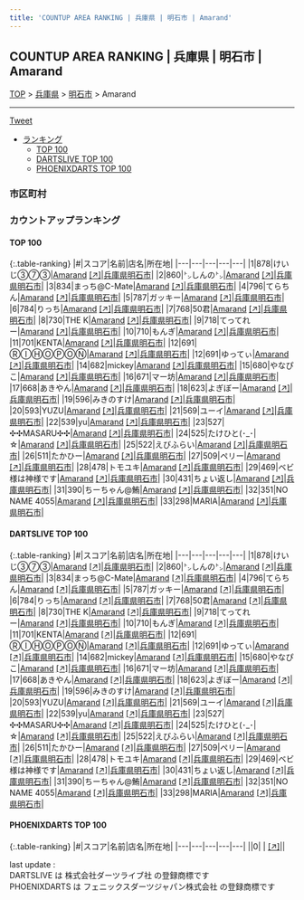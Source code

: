 ```yaml
---
title: 'COUNTUP AREA RANKING | 兵庫県 | 明石市 | Amarand'
---
```

## COUNTUP AREA RANKING | 兵庫県 | 明石市 | Amarand

[TOP](/darts/rank/) > [兵庫県](/darts/rank/兵庫県/) > [明石市](/darts/rank/兵庫県/明石市/) > Amarand

___

<a href="https://twitter.com/share?ref_src=twsrc%5Etfw" data-text="COUNTUP AREA RANKING | 兵庫県明石市Amarand" class="twitter-share-button" data-hashtags="DARTSLIVE,PHOENIXDARTS,darts,ダーツ" data-show-count="false">Tweet</a>

* [ランキング](#カウントアップランキング)
    * [TOP 100](#top-100)
    * [DARTSLIVE TOP 100](#dartslive-top-100)
    * [PHOENIXDARTS TOP 100](#phoenixdarts-top-100)

### 市区町村

<ul>

</ul>

### カウントアップランキング

#### TOP 100



{:.table-ranking}
|#|スコア|名前|店名|所在地|
|---|---|---|---|---|
|1|878|<span class="rank-name-dl">けいじ③⑦③</span>|<a href="/darts/rank/shops/2852aa22aee12a430d9b047a20a7ba1e.html">Amarand</a> <a href="https://search.dartslive.com/jp/shop/2852aa22aee12a430d9b047a20a7ba1e">[↗]</a>|<a href="/darts/rank/兵庫県/明石市">兵庫県明石市</a>|
|2|860|<span class="rank-name-dl">㌧しんの㌧</span>|<a href="/darts/rank/shops/2852aa22aee12a430d9b047a20a7ba1e.html">Amarand</a> <a href="https://search.dartslive.com/jp/shop/2852aa22aee12a430d9b047a20a7ba1e">[↗]</a>|<a href="/darts/rank/兵庫県/明石市">兵庫県明石市</a>|
|3|834|<span class="rank-name-dl">まっち@C-Mate</span>|<a href="/darts/rank/shops/2852aa22aee12a430d9b047a20a7ba1e.html">Amarand</a> <a href="https://search.dartslive.com/jp/shop/2852aa22aee12a430d9b047a20a7ba1e">[↗]</a>|<a href="/darts/rank/兵庫県/明石市">兵庫県明石市</a>|
|4|796|<span class="rank-name-dl">てらちん</span>|<a href="/darts/rank/shops/2852aa22aee12a430d9b047a20a7ba1e.html">Amarand</a> <a href="https://search.dartslive.com/jp/shop/2852aa22aee12a430d9b047a20a7ba1e">[↗]</a>|<a href="/darts/rank/兵庫県/明石市">兵庫県明石市</a>|
|5|787|<span class="rank-name-dl">ガッキー</span>|<a href="/darts/rank/shops/2852aa22aee12a430d9b047a20a7ba1e.html">Amarand</a> <a href="https://search.dartslive.com/jp/shop/2852aa22aee12a430d9b047a20a7ba1e">[↗]</a>|<a href="/darts/rank/兵庫県/明石市">兵庫県明石市</a>|
|6|784|<span class="rank-name-dl">りっち</span>|<a href="/darts/rank/shops/2852aa22aee12a430d9b047a20a7ba1e.html">Amarand</a> <a href="https://search.dartslive.com/jp/shop/2852aa22aee12a430d9b047a20a7ba1e">[↗]</a>|<a href="/darts/rank/兵庫県/明石市">兵庫県明石市</a>|
|7|768|<span class="rank-name-dl">50君</span>|<a href="/darts/rank/shops/2852aa22aee12a430d9b047a20a7ba1e.html">Amarand</a> <a href="https://search.dartslive.com/jp/shop/2852aa22aee12a430d9b047a20a7ba1e">[↗]</a>|<a href="/darts/rank/兵庫県/明石市">兵庫県明石市</a>|
|8|730|<span class="rank-name-dl">THE K</span>|<a href="/darts/rank/shops/2852aa22aee12a430d9b047a20a7ba1e.html">Amarand</a> <a href="https://search.dartslive.com/jp/shop/2852aa22aee12a430d9b047a20a7ba1e">[↗]</a>|<a href="/darts/rank/兵庫県/明石市">兵庫県明石市</a>|
|9|718|<span class="rank-name-dl">てってれー</span>|<a href="/darts/rank/shops/2852aa22aee12a430d9b047a20a7ba1e.html">Amarand</a> <a href="https://search.dartslive.com/jp/shop/2852aa22aee12a430d9b047a20a7ba1e">[↗]</a>|<a href="/darts/rank/兵庫県/明石市">兵庫県明石市</a>|
|10|710|<span class="rank-name-dl">もんぎ</span>|<a href="/darts/rank/shops/2852aa22aee12a430d9b047a20a7ba1e.html">Amarand</a> <a href="https://search.dartslive.com/jp/shop/2852aa22aee12a430d9b047a20a7ba1e">[↗]</a>|<a href="/darts/rank/兵庫県/明石市">兵庫県明石市</a>|
|11|701|<span class="rank-name-dl">KENTA</span>|<a href="/darts/rank/shops/2852aa22aee12a430d9b047a20a7ba1e.html">Amarand</a> <a href="https://search.dartslive.com/jp/shop/2852aa22aee12a430d9b047a20a7ba1e">[↗]</a>|<a href="/darts/rank/兵庫県/明石市">兵庫県明石市</a>|
|12|691|<span class="rank-name-dl">ⓇⒾⒽⓄⓅⓄⓃ</span>|<a href="/darts/rank/shops/2852aa22aee12a430d9b047a20a7ba1e.html">Amarand</a> <a href="https://search.dartslive.com/jp/shop/2852aa22aee12a430d9b047a20a7ba1e">[↗]</a>|<a href="/darts/rank/兵庫県/明石市">兵庫県明石市</a>|
|12|691|<span class="rank-name-dl">ゆってぃ</span>|<a href="/darts/rank/shops/2852aa22aee12a430d9b047a20a7ba1e.html">Amarand</a> <a href="https://search.dartslive.com/jp/shop/2852aa22aee12a430d9b047a20a7ba1e">[↗]</a>|<a href="/darts/rank/兵庫県/明石市">兵庫県明石市</a>|
|14|682|<span class="rank-name-dl">mickey</span>|<a href="/darts/rank/shops/2852aa22aee12a430d9b047a20a7ba1e.html">Amarand</a> <a href="https://search.dartslive.com/jp/shop/2852aa22aee12a430d9b047a20a7ba1e">[↗]</a>|<a href="/darts/rank/兵庫県/明石市">兵庫県明石市</a>|
|15|680|<span class="rank-name-dl">やなぴこ</span>|<a href="/darts/rank/shops/2852aa22aee12a430d9b047a20a7ba1e.html">Amarand</a> <a href="https://search.dartslive.com/jp/shop/2852aa22aee12a430d9b047a20a7ba1e">[↗]</a>|<a href="/darts/rank/兵庫県/明石市">兵庫県明石市</a>|
|16|671|<span class="rank-name-dl">マー坊</span>|<a href="/darts/rank/shops/2852aa22aee12a430d9b047a20a7ba1e.html">Amarand</a> <a href="https://search.dartslive.com/jp/shop/2852aa22aee12a430d9b047a20a7ba1e">[↗]</a>|<a href="/darts/rank/兵庫県/明石市">兵庫県明石市</a>|
|17|668|<span class="rank-name-dl">あきやん</span>|<a href="/darts/rank/shops/2852aa22aee12a430d9b047a20a7ba1e.html">Amarand</a> <a href="https://search.dartslive.com/jp/shop/2852aa22aee12a430d9b047a20a7ba1e">[↗]</a>|<a href="/darts/rank/兵庫県/明石市">兵庫県明石市</a>|
|18|623|<span class="rank-name-dl">よぎぼー</span>|<a href="/darts/rank/shops/2852aa22aee12a430d9b047a20a7ba1e.html">Amarand</a> <a href="https://search.dartslive.com/jp/shop/2852aa22aee12a430d9b047a20a7ba1e">[↗]</a>|<a href="/darts/rank/兵庫県/明石市">兵庫県明石市</a>|
|19|596|<span class="rank-name-dl">みきのすけ</span>|<a href="/darts/rank/shops/2852aa22aee12a430d9b047a20a7ba1e.html">Amarand</a> <a href="https://search.dartslive.com/jp/shop/2852aa22aee12a430d9b047a20a7ba1e">[↗]</a>|<a href="/darts/rank/兵庫県/明石市">兵庫県明石市</a>|
|20|593|<span class="rank-name-dl">YUZU</span>|<a href="/darts/rank/shops/2852aa22aee12a430d9b047a20a7ba1e.html">Amarand</a> <a href="https://search.dartslive.com/jp/shop/2852aa22aee12a430d9b047a20a7ba1e">[↗]</a>|<a href="/darts/rank/兵庫県/明石市">兵庫県明石市</a>|
|21|569|<span class="rank-name-dl">ユーイ</span>|<a href="/darts/rank/shops/2852aa22aee12a430d9b047a20a7ba1e.html">Amarand</a> <a href="https://search.dartslive.com/jp/shop/2852aa22aee12a430d9b047a20a7ba1e">[↗]</a>|<a href="/darts/rank/兵庫県/明石市">兵庫県明石市</a>|
|22|539|<span class="rank-name-dl">yu</span>|<a href="/darts/rank/shops/2852aa22aee12a430d9b047a20a7ba1e.html">Amarand</a> <a href="https://search.dartslive.com/jp/shop/2852aa22aee12a430d9b047a20a7ba1e">[↗]</a>|<a href="/darts/rank/兵庫県/明石市">兵庫県明石市</a>|
|23|527|<span class="rank-name-dl">✣✣MASARU✣✣</span>|<a href="/darts/rank/shops/2852aa22aee12a430d9b047a20a7ba1e.html">Amarand</a> <a href="https://search.dartslive.com/jp/shop/2852aa22aee12a430d9b047a20a7ba1e">[↗]</a>|<a href="/darts/rank/兵庫県/明石市">兵庫県明石市</a>|
|24|525|<span class="rank-name-dl">たけひと(･_･&#124;☆</span>|<a href="/darts/rank/shops/2852aa22aee12a430d9b047a20a7ba1e.html">Amarand</a> <a href="https://search.dartslive.com/jp/shop/2852aa22aee12a430d9b047a20a7ba1e">[↗]</a>|<a href="/darts/rank/兵庫県/明石市">兵庫県明石市</a>|
|25|522|<span class="rank-name-dl">えびふらい</span>|<a href="/darts/rank/shops/2852aa22aee12a430d9b047a20a7ba1e.html">Amarand</a> <a href="https://search.dartslive.com/jp/shop/2852aa22aee12a430d9b047a20a7ba1e">[↗]</a>|<a href="/darts/rank/兵庫県/明石市">兵庫県明石市</a>|
|26|511|<span class="rank-name-dl">たかひー</span>|<a href="/darts/rank/shops/2852aa22aee12a430d9b047a20a7ba1e.html">Amarand</a> <a href="https://search.dartslive.com/jp/shop/2852aa22aee12a430d9b047a20a7ba1e">[↗]</a>|<a href="/darts/rank/兵庫県/明石市">兵庫県明石市</a>|
|27|509|<span class="rank-name-dl">ペリー</span>|<a href="/darts/rank/shops/2852aa22aee12a430d9b047a20a7ba1e.html">Amarand</a> <a href="https://search.dartslive.com/jp/shop/2852aa22aee12a430d9b047a20a7ba1e">[↗]</a>|<a href="/darts/rank/兵庫県/明石市">兵庫県明石市</a>|
|28|478|<span class="rank-name-dl">トモユキ</span>|<a href="/darts/rank/shops/2852aa22aee12a430d9b047a20a7ba1e.html">Amarand</a> <a href="https://search.dartslive.com/jp/shop/2852aa22aee12a430d9b047a20a7ba1e">[↗]</a>|<a href="/darts/rank/兵庫県/明石市">兵庫県明石市</a>|
|29|469|<span class="rank-name-dl">ベビ様は神様です</span>|<a href="/darts/rank/shops/2852aa22aee12a430d9b047a20a7ba1e.html">Amarand</a> <a href="https://search.dartslive.com/jp/shop/2852aa22aee12a430d9b047a20a7ba1e">[↗]</a>|<a href="/darts/rank/兵庫県/明石市">兵庫県明石市</a>|
|30|431|<span class="rank-name-dl">ちょい返し</span>|<a href="/darts/rank/shops/2852aa22aee12a430d9b047a20a7ba1e.html">Amarand</a> <a href="https://search.dartslive.com/jp/shop/2852aa22aee12a430d9b047a20a7ba1e">[↗]</a>|<a href="/darts/rank/兵庫県/明石市">兵庫県明石市</a>|
|31|390|<span class="rank-name-dl">ちーちゃん@鮪</span>|<a href="/darts/rank/shops/2852aa22aee12a430d9b047a20a7ba1e.html">Amarand</a> <a href="https://search.dartslive.com/jp/shop/2852aa22aee12a430d9b047a20a7ba1e">[↗]</a>|<a href="/darts/rank/兵庫県/明石市">兵庫県明石市</a>|
|32|351|<span class="rank-name-dl">NO NAME 4055</span>|<a href="/darts/rank/shops/2852aa22aee12a430d9b047a20a7ba1e.html">Amarand</a> <a href="https://search.dartslive.com/jp/shop/2852aa22aee12a430d9b047a20a7ba1e">[↗]</a>|<a href="/darts/rank/兵庫県/明石市">兵庫県明石市</a>|
|33|298|<span class="rank-name-dl">MARIA</span>|<a href="/darts/rank/shops/2852aa22aee12a430d9b047a20a7ba1e.html">Amarand</a> <a href="https://search.dartslive.com/jp/shop/2852aa22aee12a430d9b047a20a7ba1e">[↗]</a>|<a href="/darts/rank/兵庫県/明石市">兵庫県明石市</a>|


#### DARTSLIVE TOP 100



{:.table-ranking}
|#|スコア|名前|店名|所在地|
|---|---|---|---|---|
|1|878|<span class="rank-name-dl">けいじ③⑦③</span>|<a href="/darts/rank/shops/2852aa22aee12a430d9b047a20a7ba1e.html">Amarand</a> <a href="https://search.dartslive.com/jp/shop/2852aa22aee12a430d9b047a20a7ba1e">[↗]</a>|<a href="/darts/rank/兵庫県/明石市">兵庫県明石市</a>|
|2|860|<span class="rank-name-dl">㌧しんの㌧</span>|<a href="/darts/rank/shops/2852aa22aee12a430d9b047a20a7ba1e.html">Amarand</a> <a href="https://search.dartslive.com/jp/shop/2852aa22aee12a430d9b047a20a7ba1e">[↗]</a>|<a href="/darts/rank/兵庫県/明石市">兵庫県明石市</a>|
|3|834|<span class="rank-name-dl">まっち@C-Mate</span>|<a href="/darts/rank/shops/2852aa22aee12a430d9b047a20a7ba1e.html">Amarand</a> <a href="https://search.dartslive.com/jp/shop/2852aa22aee12a430d9b047a20a7ba1e">[↗]</a>|<a href="/darts/rank/兵庫県/明石市">兵庫県明石市</a>|
|4|796|<span class="rank-name-dl">てらちん</span>|<a href="/darts/rank/shops/2852aa22aee12a430d9b047a20a7ba1e.html">Amarand</a> <a href="https://search.dartslive.com/jp/shop/2852aa22aee12a430d9b047a20a7ba1e">[↗]</a>|<a href="/darts/rank/兵庫県/明石市">兵庫県明石市</a>|
|5|787|<span class="rank-name-dl">ガッキー</span>|<a href="/darts/rank/shops/2852aa22aee12a430d9b047a20a7ba1e.html">Amarand</a> <a href="https://search.dartslive.com/jp/shop/2852aa22aee12a430d9b047a20a7ba1e">[↗]</a>|<a href="/darts/rank/兵庫県/明石市">兵庫県明石市</a>|
|6|784|<span class="rank-name-dl">りっち</span>|<a href="/darts/rank/shops/2852aa22aee12a430d9b047a20a7ba1e.html">Amarand</a> <a href="https://search.dartslive.com/jp/shop/2852aa22aee12a430d9b047a20a7ba1e">[↗]</a>|<a href="/darts/rank/兵庫県/明石市">兵庫県明石市</a>|
|7|768|<span class="rank-name-dl">50君</span>|<a href="/darts/rank/shops/2852aa22aee12a430d9b047a20a7ba1e.html">Amarand</a> <a href="https://search.dartslive.com/jp/shop/2852aa22aee12a430d9b047a20a7ba1e">[↗]</a>|<a href="/darts/rank/兵庫県/明石市">兵庫県明石市</a>|
|8|730|<span class="rank-name-dl">THE K</span>|<a href="/darts/rank/shops/2852aa22aee12a430d9b047a20a7ba1e.html">Amarand</a> <a href="https://search.dartslive.com/jp/shop/2852aa22aee12a430d9b047a20a7ba1e">[↗]</a>|<a href="/darts/rank/兵庫県/明石市">兵庫県明石市</a>|
|9|718|<span class="rank-name-dl">てってれー</span>|<a href="/darts/rank/shops/2852aa22aee12a430d9b047a20a7ba1e.html">Amarand</a> <a href="https://search.dartslive.com/jp/shop/2852aa22aee12a430d9b047a20a7ba1e">[↗]</a>|<a href="/darts/rank/兵庫県/明石市">兵庫県明石市</a>|
|10|710|<span class="rank-name-dl">もんぎ</span>|<a href="/darts/rank/shops/2852aa22aee12a430d9b047a20a7ba1e.html">Amarand</a> <a href="https://search.dartslive.com/jp/shop/2852aa22aee12a430d9b047a20a7ba1e">[↗]</a>|<a href="/darts/rank/兵庫県/明石市">兵庫県明石市</a>|
|11|701|<span class="rank-name-dl">KENTA</span>|<a href="/darts/rank/shops/2852aa22aee12a430d9b047a20a7ba1e.html">Amarand</a> <a href="https://search.dartslive.com/jp/shop/2852aa22aee12a430d9b047a20a7ba1e">[↗]</a>|<a href="/darts/rank/兵庫県/明石市">兵庫県明石市</a>|
|12|691|<span class="rank-name-dl">ⓇⒾⒽⓄⓅⓄⓃ</span>|<a href="/darts/rank/shops/2852aa22aee12a430d9b047a20a7ba1e.html">Amarand</a> <a href="https://search.dartslive.com/jp/shop/2852aa22aee12a430d9b047a20a7ba1e">[↗]</a>|<a href="/darts/rank/兵庫県/明石市">兵庫県明石市</a>|
|12|691|<span class="rank-name-dl">ゆってぃ</span>|<a href="/darts/rank/shops/2852aa22aee12a430d9b047a20a7ba1e.html">Amarand</a> <a href="https://search.dartslive.com/jp/shop/2852aa22aee12a430d9b047a20a7ba1e">[↗]</a>|<a href="/darts/rank/兵庫県/明石市">兵庫県明石市</a>|
|14|682|<span class="rank-name-dl">mickey</span>|<a href="/darts/rank/shops/2852aa22aee12a430d9b047a20a7ba1e.html">Amarand</a> <a href="https://search.dartslive.com/jp/shop/2852aa22aee12a430d9b047a20a7ba1e">[↗]</a>|<a href="/darts/rank/兵庫県/明石市">兵庫県明石市</a>|
|15|680|<span class="rank-name-dl">やなぴこ</span>|<a href="/darts/rank/shops/2852aa22aee12a430d9b047a20a7ba1e.html">Amarand</a> <a href="https://search.dartslive.com/jp/shop/2852aa22aee12a430d9b047a20a7ba1e">[↗]</a>|<a href="/darts/rank/兵庫県/明石市">兵庫県明石市</a>|
|16|671|<span class="rank-name-dl">マー坊</span>|<a href="/darts/rank/shops/2852aa22aee12a430d9b047a20a7ba1e.html">Amarand</a> <a href="https://search.dartslive.com/jp/shop/2852aa22aee12a430d9b047a20a7ba1e">[↗]</a>|<a href="/darts/rank/兵庫県/明石市">兵庫県明石市</a>|
|17|668|<span class="rank-name-dl">あきやん</span>|<a href="/darts/rank/shops/2852aa22aee12a430d9b047a20a7ba1e.html">Amarand</a> <a href="https://search.dartslive.com/jp/shop/2852aa22aee12a430d9b047a20a7ba1e">[↗]</a>|<a href="/darts/rank/兵庫県/明石市">兵庫県明石市</a>|
|18|623|<span class="rank-name-dl">よぎぼー</span>|<a href="/darts/rank/shops/2852aa22aee12a430d9b047a20a7ba1e.html">Amarand</a> <a href="https://search.dartslive.com/jp/shop/2852aa22aee12a430d9b047a20a7ba1e">[↗]</a>|<a href="/darts/rank/兵庫県/明石市">兵庫県明石市</a>|
|19|596|<span class="rank-name-dl">みきのすけ</span>|<a href="/darts/rank/shops/2852aa22aee12a430d9b047a20a7ba1e.html">Amarand</a> <a href="https://search.dartslive.com/jp/shop/2852aa22aee12a430d9b047a20a7ba1e">[↗]</a>|<a href="/darts/rank/兵庫県/明石市">兵庫県明石市</a>|
|20|593|<span class="rank-name-dl">YUZU</span>|<a href="/darts/rank/shops/2852aa22aee12a430d9b047a20a7ba1e.html">Amarand</a> <a href="https://search.dartslive.com/jp/shop/2852aa22aee12a430d9b047a20a7ba1e">[↗]</a>|<a href="/darts/rank/兵庫県/明石市">兵庫県明石市</a>|
|21|569|<span class="rank-name-dl">ユーイ</span>|<a href="/darts/rank/shops/2852aa22aee12a430d9b047a20a7ba1e.html">Amarand</a> <a href="https://search.dartslive.com/jp/shop/2852aa22aee12a430d9b047a20a7ba1e">[↗]</a>|<a href="/darts/rank/兵庫県/明石市">兵庫県明石市</a>|
|22|539|<span class="rank-name-dl">yu</span>|<a href="/darts/rank/shops/2852aa22aee12a430d9b047a20a7ba1e.html">Amarand</a> <a href="https://search.dartslive.com/jp/shop/2852aa22aee12a430d9b047a20a7ba1e">[↗]</a>|<a href="/darts/rank/兵庫県/明石市">兵庫県明石市</a>|
|23|527|<span class="rank-name-dl">✣✣MASARU✣✣</span>|<a href="/darts/rank/shops/2852aa22aee12a430d9b047a20a7ba1e.html">Amarand</a> <a href="https://search.dartslive.com/jp/shop/2852aa22aee12a430d9b047a20a7ba1e">[↗]</a>|<a href="/darts/rank/兵庫県/明石市">兵庫県明石市</a>|
|24|525|<span class="rank-name-dl">たけひと(･_･&#124;☆</span>|<a href="/darts/rank/shops/2852aa22aee12a430d9b047a20a7ba1e.html">Amarand</a> <a href="https://search.dartslive.com/jp/shop/2852aa22aee12a430d9b047a20a7ba1e">[↗]</a>|<a href="/darts/rank/兵庫県/明石市">兵庫県明石市</a>|
|25|522|<span class="rank-name-dl">えびふらい</span>|<a href="/darts/rank/shops/2852aa22aee12a430d9b047a20a7ba1e.html">Amarand</a> <a href="https://search.dartslive.com/jp/shop/2852aa22aee12a430d9b047a20a7ba1e">[↗]</a>|<a href="/darts/rank/兵庫県/明石市">兵庫県明石市</a>|
|26|511|<span class="rank-name-dl">たかひー</span>|<a href="/darts/rank/shops/2852aa22aee12a430d9b047a20a7ba1e.html">Amarand</a> <a href="https://search.dartslive.com/jp/shop/2852aa22aee12a430d9b047a20a7ba1e">[↗]</a>|<a href="/darts/rank/兵庫県/明石市">兵庫県明石市</a>|
|27|509|<span class="rank-name-dl">ペリー</span>|<a href="/darts/rank/shops/2852aa22aee12a430d9b047a20a7ba1e.html">Amarand</a> <a href="https://search.dartslive.com/jp/shop/2852aa22aee12a430d9b047a20a7ba1e">[↗]</a>|<a href="/darts/rank/兵庫県/明石市">兵庫県明石市</a>|
|28|478|<span class="rank-name-dl">トモユキ</span>|<a href="/darts/rank/shops/2852aa22aee12a430d9b047a20a7ba1e.html">Amarand</a> <a href="https://search.dartslive.com/jp/shop/2852aa22aee12a430d9b047a20a7ba1e">[↗]</a>|<a href="/darts/rank/兵庫県/明石市">兵庫県明石市</a>|
|29|469|<span class="rank-name-dl">ベビ様は神様です</span>|<a href="/darts/rank/shops/2852aa22aee12a430d9b047a20a7ba1e.html">Amarand</a> <a href="https://search.dartslive.com/jp/shop/2852aa22aee12a430d9b047a20a7ba1e">[↗]</a>|<a href="/darts/rank/兵庫県/明石市">兵庫県明石市</a>|
|30|431|<span class="rank-name-dl">ちょい返し</span>|<a href="/darts/rank/shops/2852aa22aee12a430d9b047a20a7ba1e.html">Amarand</a> <a href="https://search.dartslive.com/jp/shop/2852aa22aee12a430d9b047a20a7ba1e">[↗]</a>|<a href="/darts/rank/兵庫県/明石市">兵庫県明石市</a>|
|31|390|<span class="rank-name-dl">ちーちゃん@鮪</span>|<a href="/darts/rank/shops/2852aa22aee12a430d9b047a20a7ba1e.html">Amarand</a> <a href="https://search.dartslive.com/jp/shop/2852aa22aee12a430d9b047a20a7ba1e">[↗]</a>|<a href="/darts/rank/兵庫県/明石市">兵庫県明石市</a>|
|32|351|<span class="rank-name-dl">NO NAME 4055</span>|<a href="/darts/rank/shops/2852aa22aee12a430d9b047a20a7ba1e.html">Amarand</a> <a href="https://search.dartslive.com/jp/shop/2852aa22aee12a430d9b047a20a7ba1e">[↗]</a>|<a href="/darts/rank/兵庫県/明石市">兵庫県明石市</a>|
|33|298|<span class="rank-name-dl">MARIA</span>|<a href="/darts/rank/shops/2852aa22aee12a430d9b047a20a7ba1e.html">Amarand</a> <a href="https://search.dartslive.com/jp/shop/2852aa22aee12a430d9b047a20a7ba1e">[↗]</a>|<a href="/darts/rank/兵庫県/明石市">兵庫県明石市</a>|


#### PHOENIXDARTS TOP 100



{:.table-ranking}
|#|スコア|名前|店名|所在地|
|---|---|---|---|---|
||0|<span class="rank-name-dl"> </span>|<a href="/darts/rank/shops/.html"></a> <a href="">[↗]</a>|<a href="/darts/rank//"></a>|


<div class="footer border-top border-gray-light mt-5 pt-3 text-right text-gray">
    last update : <span style="font-weight: italic" id="foot_last_modified"></span><br />
    DARTSLIVE は 株式会社ダーツライブ社 の登録商標です<br />
    PHOENIXDARTS は フェニックスダーツジャパン株式会社 の登録商標です<br />
</div>

<script src="https://cdnjs.cloudflare.com/ajax/libs/jquery.tablesorter/2.31.3/js/jquery.tablesorter.min.js" integrity="sha512-qzgd5cYSZcosqpzpn7zF2ZId8f/8CHmFKZ8j7mU4OUXTNRd5g+ZHBPsgKEwoqxCtdQvExE5LprwwPAgoicguNg==" crossorigin="anonymous" referrerpolicy="no-referrer"></script>
<link rel="stylesheet" href="https://cdnjs.cloudflare.com/ajax/libs/jquery.tablesorter/2.31.3/css/theme.default.min.css" integrity="sha512-wghhOJkjQX0Lh3NSWvNKeZ0ZpNn+SPVXX1Qyc9OCaogADktxrBiBdKGDoqVUOyhStvMBmJQ8ZdMHiR3wuEq8+w==" crossorigin="anonymous" referrerpolicy="no-referrer" />
<script>
$(function() {
    $(".table-ranking").tablesorter({sortList:[[0, 0]]});
    $("#foot_last_modified").text(formatDate(new Date(document.lastModified), 'yyyy-MM-dd HH:mm:ss'));
});
</script>

<script async src="https://platform.twitter.com/widgets.js" charset="utf-8"></script>